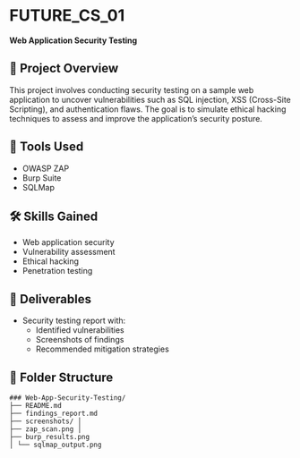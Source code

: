 # FUTURE_CS_01
<b> Web Application Security Testing</b>

## 📝 Project Overview
This project involves conducting security testing on a sample web application to uncover vulnerabilities such as SQL injection, XSS (Cross-Site Scripting), and authentication flaws. The goal is to simulate ethical hacking techniques to assess and improve the application’s security posture.

## 🔧 Tools Used
- OWASP ZAP
- Burp Suite
- SQLMap

## 🛠️ Skills Gained
- Web application security
- Vulnerability assessment
- Ethical hacking
- Penetration testing

## 📄 Deliverables
- Security testing report with:
  - Identified vulnerabilities
  - Screenshots of findings
  - Recommended mitigation strategies

## 📂 Folder Structure
```
### Web-App-Security-Testing/
├── README.md
├── findings_report.md
├── screenshots/ │
├── zap_scan.png │
├── burp_results.png
│ └── sqlmap_output.png
```
